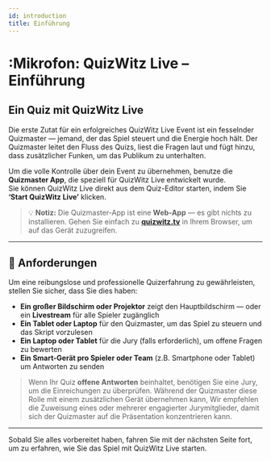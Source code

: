 ```yaml
---
id: introduction
title: Einführung
---
```


# :Mikrofon: QuizWitz Live – Einführung

## Ein Quiz mit QuizWitz Live

Die erste Zutat für ein erfolgreiches QuizWitz Live Event ist ein fesselnder Quizmaster — jemand, der das Spiel steuert und die Energie hoch hält. Der Quizmaster leitet den Fluss des Quizs, liest die Fragen laut und fügt hinzu, dass zusätzlicher Funken, um das Publikum zu unterhalten.

Um die volle Kontrolle über dein Event zu übernehmen, benutze die **Quizmaster App**, die speziell für QuizWitz Live entwickelt wurde.\
Sie können QuizWitz Live direkt aus dem Quiz-Editor starten, indem Sie **‘Start QuizWitz Live’** klicken.

> 💡 **Notiz:** Die Quizmaster-App ist eine **Web-App** — es gibt nichts zu installieren. Gehen Sie einfach zu [**quizwitz.tv**](https://quizwitz.tv) in Ihrem Browser, um auf das Gerät zuzugreifen.

---

## 🧰 Anforderungen

Um eine reibungslose und professionelle Quizerfahrung zu gewährleisten, stellen Sie sicher, dass Sie dies haben:

- **Ein großer Bildschirm oder Projektor** zeigt den Hauptbildschirm — oder ein **Livestream** für alle Spieler zugänglich
- **Ein Tablet oder Laptop** für den Quizmaster, um das Spiel zu steuern und das Skript vorzulesen
- **Ein Laptop oder Tablet** für die Jury (falls erforderlich), um offene Fragen zu bewerten
- **Ein Smart-Gerät pro Spieler oder Team** (z.B. Smartphone oder Tablet) um Antworten zu senden

> Wenn Ihr Quiz **offene Antworten** beinhaltet, benötigen Sie eine Jury, um die Einreichungen zu überprüfen. Während der Quizmaster diese Rolle mit einem zusätzlichen Gerät übernehmen kann, Wir empfehlen die Zuweisung eines oder mehrerer engagierter Jurymitglieder, damit sich der Quizmaster auf die Präsentation konzentrieren kann.

---

Sobald Sie alles vorbereitet haben, fahren Sie mit der nächsten Seite fort, um zu erfahren, wie Sie das Spiel mit QuizWitz Live starten.
